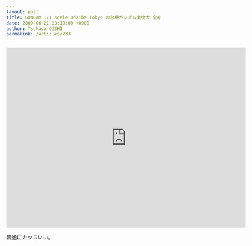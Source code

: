 ```yaml
---
layout: post
title: GUNDAM 1/1 scale Odaiba Tokyo お台場ガンダム実物大 全身
date: 2009-06-21 23:19:00 +0900
author: Tsukasa OISHI
permalink: /articles/733
---
```



<iframe width="640" height="480" src="https://www.youtube.com/embed/eM6nUX57gCg" frameborder="0" allowfullscreen></iframe>  

普通にカッコいい。  

